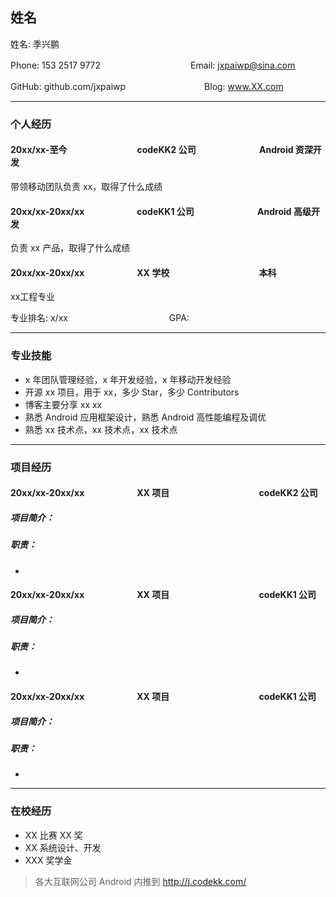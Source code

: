 ## 姓名

姓名: 季兴鹏　　　　　　　　　　          

Phone: 153 2517 9772　　　　　　　 　　　Email: jxpaiwp@sina.com

GitHub: github.com/jxpaiwp　　　　　　　　　Blog: www.XX.com

---

### 个人经历

#### 20xx/xx-至今　　　　　　　　codeKK2 公司	　　　　　　　Android 资深开发

带领移动团队负责 xx，取得了什么成绩

#### 20xx/xx-20xx/xx　　　　　　codeKK1 公司	　　　　　　　Android 高级开发

负责 xx 产品，取得了什么成绩

#### 20xx/xx-20xx/xx　　　　　　XX 学校	　　　　　　　　　　本科

xx工程专业

专业排名: x/xx 　　　　　　　　　　　 GPA: 

---

### 专业技能


* x 年团队管理经验，x 年开发经验，x 年移动开发经验
* 开源 xx 项目，用于 xx，多少 Star，多少 Contributors
* 博客主要分享 xx xx
* 熟悉 Android 应用框架设计，熟悉 Android 高性能编程及调优
* 熟悉 xx 技术点，xx 技术点，xx 技术点

---

### 项目经历

#### 20xx/xx-20xx/xx　　　　　　XX 项目　　　　　　　　　　 codeKK2 公司

##### 项目简介：



##### 职责：

* 

#### 20xx/xx-20xx/xx　　　　　　XX 项目　　　　　　　　　　 codeKK1 公司

##### 项目简介：



##### 职责：

* 


#### 20xx/xx-20xx/xx　　　　　　XX 项目　　　　　　　　　　 codeKK1 公司

##### 项目简介：



##### 职责：

* 

---

### 在校经历

* XX 比赛 XX 奖
* XX 系统设计、开发
* XXX 奖学金


> 各大互联网公司 Android 内推到 http://j.codekk.com/







